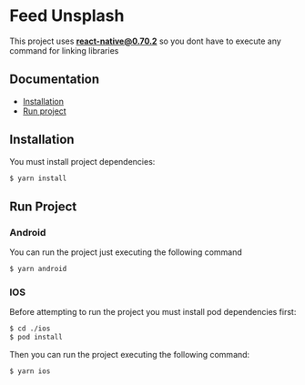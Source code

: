# Feed Unsplash
This project uses **react-native@0.70.2** so you dont have to execute any command for linking libraries
## Documentation
- [Installation](#installation)
- [Run project](#run-project)

## Installation
You must install project dependencies:
```bash
$ yarn install
```

## Run Project

### Android
You can run the project just executing the following command

```bash
$ yarn android
```

### IOS
Before attempting to run the project you must install pod dependencies first:
```bash
$ cd ./ios
$ pod install
```

Then you can run the project executing the following command:

```bash
$ yarn ios
```

